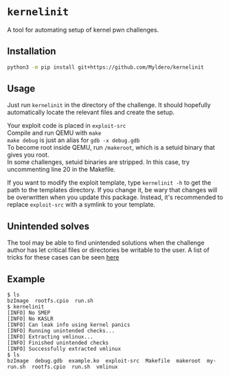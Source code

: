 # `kernelinit`
A tool for automating setup of kernel pwn challenges.

## Installation
```sh
python3 -m pip install git+https://github.com/Myldero/kernelinit
```

## Usage
Just run `kernelinit` in the directory of the challenge. It should hopefully automatically locate the relevant files and create the setup.

Your exploit code is placed in `exploit-src`  
Compile and run QEMU with `make`  
`make debug` is just an alias for `gdb -x debug.gdb`  
To become root inside QEMU, run `/makeroot`, which is a setuid binary that gives you root.  
In some challenges, setuid binaries are stripped. In this case, try uncommenting line 20 in the Makefile.

If you want to modify the exploit template, type `kernelinit -h` to get the path to the templates directory. If you change it, 
be wary that changes will be overwritten when you update this package. 
Instead, it's recommended to replace `exploit-src` with a symlink to your template.

## Unintended solves
The tool may be able to find unintended solutions when the challenge author has let critical files or directories be writable to the user.
A list of tricks for these cases can be seen [here](tricks.md)

## Example
```
$ ls
bzImage  rootfs.cpio  run.sh
$ kernelinit
[INFO] No SMEP
[INFO] No KASLR
[INFO] Can leak info using kernel panics
[INFO] Running unintended checks...
[INFO] Extracting vmlinux...
[INFO] Finished unintended checks
[INFO] Successfully extracted vmlinux
$ ls
bzImage  debug.gdb  example.ko	exploit-src  Makefile  makeroot  my-run.sh  rootfs.cpio  run.sh  vmlinux
```